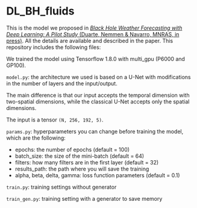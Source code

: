 # DL_BH_fluids

This is the model we proposed in [*Black Hole Weather Forecasting with Deep Learning: A Pilot Study* (Duarte, Nemmen & Navarro, MNRAS, in press)](https://arxiv.org/abs/2102.06242). All the details are available and described in the paper. This repository includes the following files:

We trained the model using Tensorflow 1.8.0 with multi_gpu (P6000 and GP100).

`model.py`: the architecture we used is based on a U-Net with modifications in the number of layers and the input/output. 

The main difference is that our input accepts the temporal dimension with two-spatial dimensions, while the classical U-Net accepts only the spatial dimensions. 

The input is a tensor `(N, 256, 192, 5)`.

`params.py`: hyperparameters you can change before training the model, which are the following: 

- epochs: the number of epochs (default = 100)
- batch_size: the size of the mini-batch (default = 64)
- filters: how many filters are in the first layer (default = 32)
- results_path: the path where you will save the training 
- alpha, beta, delta, gamma: loss function parameters (default = 0.1)
  
`train.py`: training settings without generator

`train_gen.py`: training setting with a generator to save memory

